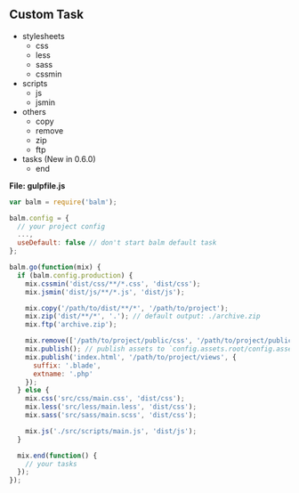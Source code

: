 ## Custom Task

- stylesheets
    - css
    - less
    - sass
    - cssmin
- scripts
    - js
    - jsmin
- others
    - copy
    - remove
    - zip
    - ftp
- tasks (New in 0.6.0)
    - end

__File: gulpfile.js__

```js
var balm = require('balm');

balm.config = {
  // your project config
  ...,
  useDefault: false // don't start balm default task
};

balm.go(function(mix) {
  if (balm.config.production) {
    mix.cssmin('dist/css/**/*.css', 'dist/css');
    mix.jsmin('dist/js/**/*.js', 'dist/js');

    mix.copy('/path/to/dist/**/*', '/path/to/project');
    mix.zip('dist/**/*', '.'); // default output: ./archive.zip
    mix.ftp('archive.zip');

    mix.remove(['/path/to/project/public/css', '/path/to/project/public/js']);
    mix.publish(); // publish assets to `config.assets.root/config.assets.publicPath`
    mix.publish('index.html', '/path/to/project/views', {
      suffix: '.blade',
      extname: '.php'
    });
  } else {
    mix.css('src/css/main.css', 'dist/css');
    mix.less('src/less/main.less', 'dist/css');
    mix.sass('src/sass/main.scss', 'dist/css');

    mix.js('./src/scripts/main.js', 'dist/js');
  }

  mix.end(function() {
    // your tasks
  });
});
```
